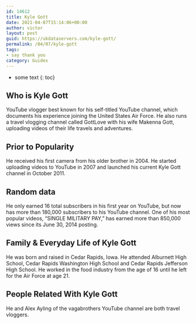 ```yaml
---
id: 14612
title: Kyle Gott
date: 2021-04-07T15:14:06+00:00
author: victor
layout: post
guid: https://ukdataservers.com/kyle-gott/
permalink: /04/07/kyle-gott
tags:
- say thank you
category: Guides
---
```


* some text
{: toc}


## Who is Kyle Gott



YouTube vlogger best known for his self-titled YouTube channel, which documents his experience joining the United States Air Force. He also runs a travel vlogging channel called GottLove with his wife Makenna Gott, uploading videos of their life travels and adventures.   

                
                
                
## Prior to Popularity



He received his first camera from his older brother in 2004. He started uploading videos to YouTube in 2007 and launched his current Kyle Gott channel in October 2011.

                
                
                
## Random data



He only earned 16 total subscribers in his first year on YouTube, but now has more than 180,000 subscribers to his YouTube channel. One of his most popular videos, &#8220;SINGLE MILITARY PAY,&#8221; has earned more than 850,000 views since its June 30, 2014 posting.

                
                
                
## Family & Everyday Life of Kyle Gott



He was born and raised in Cedar Rapids, Iowa. He attended Alburnett High School, Cedar Rapids Washington High School and Cedar Rapids Jefferson High School. He worked in the food industry from the age of 16 until he left for the Air Force at age 21.

                
                
                
## People Related With Kyle Gott



He and Alex Ayling of the vagabrothers YouTube channel are both travel vloggers. 

                
              
            
          
          
          